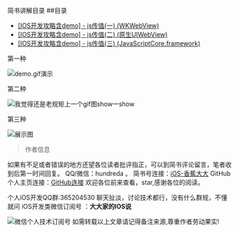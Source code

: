 简书讲解目录
##目录
- [[IOS开发攻略含demo] - js传值(一) (WKWebView)](http://www.jianshu.com/p/fee5957ad946)
- [[IOS开发攻略含demo] - js传值(二) (原生UIWebView)](http://www.jianshu.com/p/5c2b5d4952c9)
- [[IOS开发攻略含demo] - js传值(三) (JavaScriptCore.framework)](http://www.jianshu.com/p/8b98eca4da63)


第一种


![demo.gif演示](http://upload-images.jianshu.io/upload_images/1730495-32507c46599d5788.gif?imageMogr2/auto-orient/strip)


第二种

![我觉得还是老规矩上一个gif图show一show](http://upload-images.jianshu.io/upload_images/1730495-6e3d61b67f8fc4e7.gif?imageMogr2/auto-orient/strip)

第三种

![展示图](http://upload-images.jianshu.io/upload_images/1730495-872bffc5c535fc5c.gif?imageMogr2/auto-orient/strip)

>作者信息

如果有不足或者错误的地方还望各位读者批评指正，可以到简书评论留言，笔者收到后第一时间回复。
QQ/微信：hundreda 。
简书号连接：[iOS-香蕉大大](http://www.jianshu.com/users/a3ae6d7c68b6/latest_articles)
GitHub个人主页连接：[GitHub连接](https://github.com/OneHundredSir)
欢迎各位前来查看，star,感谢各位的阅读。

个人iOS开发QQ群:365204530
聊天扯淡，讨论技术都行，没有什么群规，不懂就问
iOS开发类微信订阅号 ：**大大家的IOS说**


![微信个人技术订阅号](http://upload-images.jianshu.io/upload_images/1730495-755d908f00d77cf8.gif?imageMogr2/auto-orient/strip)
如需转载以上文章请记得备注来源,尊重作者劳动果实!


